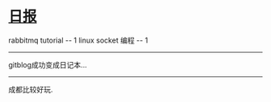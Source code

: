 # [日报](https://github.com/chaleaoch/gitblog/issues/31)

rabbitmq tutorial -- 1
linux socket 编程 -- 1

---

gitblog成功变成日记本...

---

成都比较好玩.